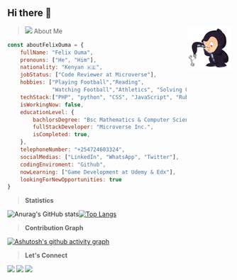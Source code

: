 ## Hi there  👋 
> <img src="https://media.giphy.com/media/VgCDAzcKvsR6OM0uWg/giphy.gif" width="50"> About Me<img src="https://github.com/Felix45/Felix45/blob/main/puki.png" align="right" width="100">
```JavaScript
const aboutFelixOuma = {
    fullName: "Felix Ouma",
    pronouns: ["He", "Him"],
    nationality: "Kenyan 🇰🇪",
    jobStatus: ["Code Reviewer at Microverse"],
    hobbies: ["Playing Football","Reading",
              "Watching Football","Athletics", "Solving Coding Challenges"],
    techStack:["PHP", "python", "CSS", "JavaScript", "Ruby", "HTML", "SQL", "Bootstrap", "REACT", "Tailwind CSS"],
    isWorkingNow: false,
    educationLevel: {
        bachlorsDegree: "Bsc Mathematics & Computer Science JKUAT",
        fullStackDeveloper: "Microverse Inc.",
        isCompleted: true,
    },
    telephoneNumber: "+254724603324",
    socialMedias: ["LinkedIn", "WhatsApp", "Twitter"],
    codingEnviroment: "Github",
    nowLearning: ["Game Development at Udemy & Edx"],
    lookingForNewOpportunities: true    
}
```
<!-- [](https://komarev.com/ghpvc/?username=Felix45&color=orange) -->
> **Statistics**

![Anurag's GitHub stats](https://github-readme-stats.vercel.app/api?username=Felix45&hide_title=true&show_icons=true&theme=radical&card_width=200)[![Top Langs](https://github-readme-stats.vercel.app/api/top-langs/?username=Felix45&layout=compact&langs_count=6&hide=Blade&exclude_repo=mobile-menu,past-project,Questioner,StackOverflow-lite,survey-form,linterstest,Victor-et-Felix,hello-microverse,felix-and-shaili,animated-menus,adopt-an-orphan)](https://github.com/anuraghazra/github-readme-stats)

> **Contribution Graph**

[![Ashutosh's github activity graph](https://github-readme-activity-graph.vercel.app/graph?username=felix45&custom_title=FELIX%20OUMA%27S%20CONTRIBUTION%20GRAPH&hide_border=true&theme=github-compact&area=true&area_color=#0000ff)](https://github.com/ashutosh00710/github-readme-activity-graph)

> **Let's Connect**

[![](https://img.shields.io/badge/LinkedIn-Felix%20Ouma-blue)](https://www.linkedin.com/in/felix-ouma/)
[![](https://img.shields.io/badge/Email-Felix%20Ouma-red)](mailto:fatonoh@gmail.com)
[![](https://img.shields.io/badge/Twitter-Felix%20Ouma-blue)](https://twitter.com/Felix_Atonoh)



<!--
**Felix45/Felix45** is a ✨ _special_ ✨ repository because its `README.md` (this file) appears on your GitHub profile.

Here are some ideas to get you started:

- 🔭 I’m currently working on ...
- 🌱 I’m currently learning ...
- 👯 I’m looking to collaborate on ...
- 🤔 I’m looking for help with ...
- 💬 Ask me about ...
- 📫 How to reach me: ...
- 😄 Pronouns: ...
- ⚡ Fun fact: ...
-->
